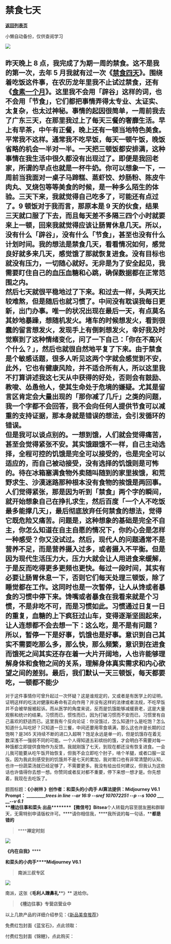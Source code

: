 # 禁食七天

[**返回列表页**](/gzh/槽边往事)

小懒自动备份，仅供查阅学习

![](https://mmbiz.qpic.cn/mmbiz_jpg/Ia6gU9JNtkpgVIJ0ic1OxsYQOap3grsInr2aeMrDGdmibDjsqknmaOetSGfRlnwcMAtaoicoINghAZ6B9peQdXfcQ/640?wx_fmt=jpeg&from;=appmsg)

昨天晚上 8 点，我完成了为期一周的禁食。这不是我的第一次，去年 5
月我就有过一次《[禁食四天](https://mp.weixin.qq.com/s?__biz=MjM5MjAzODU2MA==&mid=2652799295&idx=1&sn=555d9278d8a58fef4c2d50738089aa7d&scene=21#wechat_redirect)》。围绕着吃饭这件事，在农历龙年里我不止试过禁食，还有《[食素一个月](https://mp.weixin.qq.com/s?__biz=MjM5MjAzODU2MA==&mid=2652799445&idx=1&sn=f7ae7402a11eed173ea971685e8883ea&scene=21#wechat_redirect)》。这里我不会用「辟谷」这样的词，也不会用「节食」，它们都把事情弄得太专业、太证实、太复杂，也太过神秘。事情的起因很简单，一周前我去了广东三天，在那里我过上了每天三餐的奢靡生活。早上有早茶，中午有正餐，晚上还有一顿当地特色美食。平常我不这样。通常我不吃早饭，每天一顿午饭，晚饭省略的机会一半对一半。一天把三顿饭都安排满，这种事情在我生活中很久都没有出现过了。即便是我回老家，所谓的早点也就是一杯牛奶。你可以想象一下，一周前当我面对一桌子马蹄糕、蒸虾饺、炒肠粉、陈皮牛肉丸、叉烧包等等美食的时候，是一种多么陌生的体验。三天下来，我就觉得自己吃多了，可能还有点过了。9
顿饭对于我而言，那原本是 9
天的伙食，结果三天就口服了下去，而且每天差不多隔三四个小时就要来上一顿，回来我就觉得应该让肠胃休息几天。所以，没有什么「辟谷」，没有什么「节食」，甚至也没有什么计划时间。我的想法是禁食几天，看看情况如何，感觉良好就多来几天，感觉饿了那就恢复进食。没有目标也就没有压力，一切随心就好。无非是为了安全起见，我需要盯住自己的血压血糖和心跳，确保数据都在正常范围之内。  
然后七天就很平稳地过了下来。和过去一样，头两天比较难熬，但是随后也就习惯了。中间没有耽误我每日更新，出门办事。唯一的状况出现在最后一天，有点莫名其妙地暴躁，想随机发火。堵车的时候想发火，看到很蠢的留言想发火，发现手上有倒刺想发火，幸好我及时觉察到了这种情绪变化，问了一下自己：「你在不高兴个什么？」，然后也就很自然地平复了下来。由于禁食是个敏感话题，很多人听见这两个字就会感觉到不安，此外，它也有健康风险，并不适合所有人，所以这里我不打算讲述我这七天从中获得的好处，否则会有鼓励、教唆、怂恿他人，使其生命处于危境的嫌疑。尤其是留言区肯定会大量出现的「那你减了几斤」之类的问题，我一个字都不会回答，我不会向任何人提供节食可以减重的支持证据，那本身就是错误的想法，会引发循环的错误。  
但是我可以谈点别的。一想到饿，人们就会觉得痛苦，甚至会觉得紧张不安。其实饿跟饿不一样，自己主动选择，全程可控的饥饿是完全可以接受的，也是完全可以适应的，而自己被动接受，没有选择的饥饿则是可怖的。待在冰箱塞满食物外卖随叫随到的家里挨饿，和荒野求生、沙漠迷路那种根本没有食物的挨饿是两回事。人们觉得紧张，那是因为听到「禁食」两个字的瞬间，就开始想象自己在挣扎求生，然后百度「一个人不吃饭最多能撑几天」，最后彻底放弃任何禁食的想法，觉得它既危险又痛苦。问题是，这种想象的基础是完全不自主，你怎么知道在自主自愿的情况下，你的心会是怎样一种感受？你又没试过。然后，现代人的问题通常不是营养不足，而是营养摄入过多，或者摄入不平衡。但是因为现代生活压力大，压力大就会让人用进食来缓解，于是反而吃得更多更频也更快。每过一段时间，其实有必要让肠胃休息一下，否则它们每天处理三顿饭，除了睡觉都在工作。这同时也是一次暂停，让人从馋或者暴食的习惯中停下来。馋嘴或者暴食在我看来就是个习惯，不是非吃不可，而是习惯如此。习惯通过日复一日的重复，血糖的上下疯狂过山车，变得逐渐坚固起来，让人连想都不会去想一下：这么吃，是不是有问题？  
所以，暂停一下是好事，饥饿也是好事。意识到自己其实不需要吃那么多，那么快，那么频繁，意识到在进食而饿死之间其实还存在着一大片开阔地，人也许能够理解身体和食物之间的关系，理解身体真实需求和内心欲望之间的差别。最后，我们默认一天三顿饭，每天都要吃，一顿都不能少
---
对于这件事情你可曾升起过一次怀疑？这是谁规定的，又或者是有医学上的证明，证明这样的吃法对健康和寿命有正向作用？并没有这样的法律或者法规，不吃早饭并不会被举报被起诉。而从医学的角度来说，反而是饥饿能够减缓衰老，这是大量观察和统计的结果。习惯而已，惯性而已，因为打破习惯而不安而已，习惯里有自己喜欢的舒适而已。这里我有个反向论证：你没饿过，怎么知道什么是吃饱？怎么知道什么叫吃好？只知道一日三餐，中间还要用零食填满，那么这也许是长期的过饱啊？是365
天持续不断的进口入超啊？饱足永远是单一的，但是饥饿存在着无数深浅不一强弱不同的可能。一个人得知道五彩缤纷的饿，才会明白不需要对每一种饿都立即提供食物作为反馈。我就刚饿了七天，到现在都还没有恢复进食。一会儿我可能要从吃午饭开始恢复，但我不会立即吃个肘子，啃个羊腿，或者口服一盆饭。因为我此刻感受到的饥饿并不是七天的累加，我对胃口也有非常清楚的认知，也许一份蔬菜汤就已经足够了，不需要更多。我没有给出任何建议，但我认为这些话也许值得你去想一想。你赞同或者反对都不重要，停下来想一想才是。你先想着，我现在去吃饭了。  
  
题图标题：**《小树林 》******创作者：**和菜头的小肉手** AI算法提供：**Midjourney V6.1** Prompt：
__________trees in line --ar 16:9 --sref 107072251 --p --s 1000_ ___ ___\--v
6.1_  
**槽边往事****和菜头
出品**********【微信号】****Bitsea******个人转载内容至朋友圈和群聊天，无需特别申请版权许可。****请你相信我，****我所说的每一句话，****都是错的**

> ******禅定时刻**

![](https://mmbiz.qpic.cn/mmbiz_jpg/Ia6gU9JNtkpgVIJ0ic1OxsYQOap3grsInSjNsVsrfxb7JDpvy96BKQdd1rvmqvWibLQMc0A04ZFMuJN6MBr6QUwg/640?wx_fmt=jpeg&from;=appmsg)

****《**内在自我****》******

**和菜头的小肉手****Midjourney V6.1**

> **南派三叔专区**

![](https://mmbiz.qpic.cn/mmbiz_jpg/Ia6gU9JNtkpgVIJ0ic1OxsYQOap3grsInch9kJ2Y1K0sKdV921hRdB4vZh5tlGDFhSZLZbsFwygEuQgbXT7LqZQ/640?wx_fmt=jpeg&from;=appmsg)

南派，这张《**毛利人蹭鼻礼****》** 送给你。

> **《槽边往事》专营店营业中**

以上几款产品的详细介绍参见：《[新品美食推荐](https://mp.weixin.qq.com/s?__biz=MjM5MjAzODU2MA==&mid=2652801681&idx=1&sn=14620ec952928e23d02fc38dcf3acdeb&scene=21#wechat_redirect)》

  

免费红包封面《蓝宝石》，点此领取：

付费红包封面《锦鲤》，点此购买：

  

